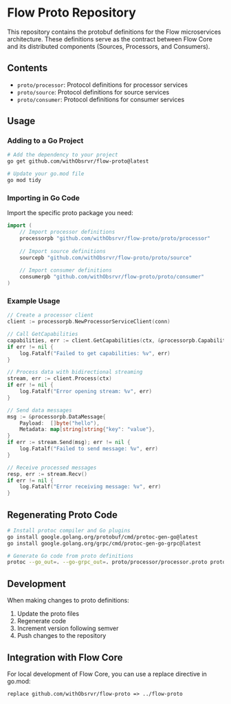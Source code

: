 # Flow Proto Repository

This repository contains the protobuf definitions for the Flow microservices architecture. These definitions serve as the contract between Flow Core and its distributed components (Sources, Processors, and Consumers).

## Contents

- `proto/processor`: Protocol definitions for processor services
- `proto/source`: Protocol definitions for source services
- `proto/consumer`: Protocol definitions for consumer services

## Usage

### Adding to a Go Project

```bash
# Add the dependency to your project
go get github.com/withObsrvr/flow-proto@latest

# Update your go.mod file
go mod tidy
```

### Importing in Go Code

Import the specific proto package you need:

```go
import (
    // Import processor definitions
    processorpb "github.com/withObsrvr/flow-proto/proto/processor"
    
    // Import source definitions
    sourcepb "github.com/withObsrvr/flow-proto/proto/source"
    
    // Import consumer definitions
    consumerpb "github.com/withObsrvr/flow-proto/proto/consumer"
)
```

### Example Usage

```go
// Create a processor client
client := processorpb.NewProcessorServiceClient(conn)

// Call GetCapabilities
capabilities, err := client.GetCapabilities(ctx, &processorpb.CapabilitiesRequest{})
if err != nil {
    log.Fatalf("Failed to get capabilities: %v", err)
}

// Process data with bidirectional streaming
stream, err := client.Process(ctx)
if err != nil {
    log.Fatalf("Error opening stream: %v", err)
}

// Send data messages
msg := &processorpb.DataMessage{
    Payload:  []byte("hello"),
    Metadata: map[string]string{"key": "value"},
}
if err := stream.Send(msg); err != nil {
    log.Fatalf("Failed to send message: %v", err)
}

// Receive processed messages
resp, err := stream.Recv()
if err != nil {
    log.Fatalf("Error receiving message: %v", err)
}
```

## Regenerating Proto Code

```bash
# Install protoc compiler and Go plugins
go install google.golang.org/protobuf/cmd/protoc-gen-go@latest
go install google.golang.org/grpc/cmd/protoc-gen-go-grpc@latest

# Generate Go code from proto definitions
protoc --go_out=. --go-grpc_out=. proto/processor/processor.proto proto/source/source.proto proto/consumer/consumer.proto
```

## Development

When making changes to proto definitions:

1. Update the proto files
2. Regenerate code
3. Increment version following semver
4. Push changes to the repository

## Integration with Flow Core

For local development of Flow Core, you can use a replace directive in go.mod:

```
replace github.com/withObsrvr/flow-proto => ../flow-proto
```

